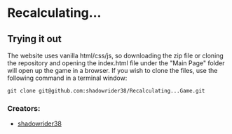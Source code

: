 # Recalculating...

## Trying it out
The website uses vanilla html/css/js, so downloading the zip file or cloning the repository and opening the index.html file under the "Main Page" folder will open up the game in a browser. If you wish to clone the files, use the following command in a terminal window:

```
git clone git@github.com:shadowrider38/Recalculating...Game.git
```

### Creators:
* [shadowrider38](https://github.com/shadowrider38)
